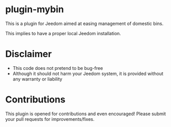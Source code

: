 # plugin-mybin
This is a plugin for Jeedom aimed at easing management of domestic bins.

This implies to have a proper local Jeedom installation.

# Disclaimer
- This code does not pretend to be bug-free
- Although it should not harm your Jeedom system, it is provided without any warranty or liability

# Contributions
This plugin is opened for contributions and even encouraged! Please submit your pull requests for improvements/fixes.
